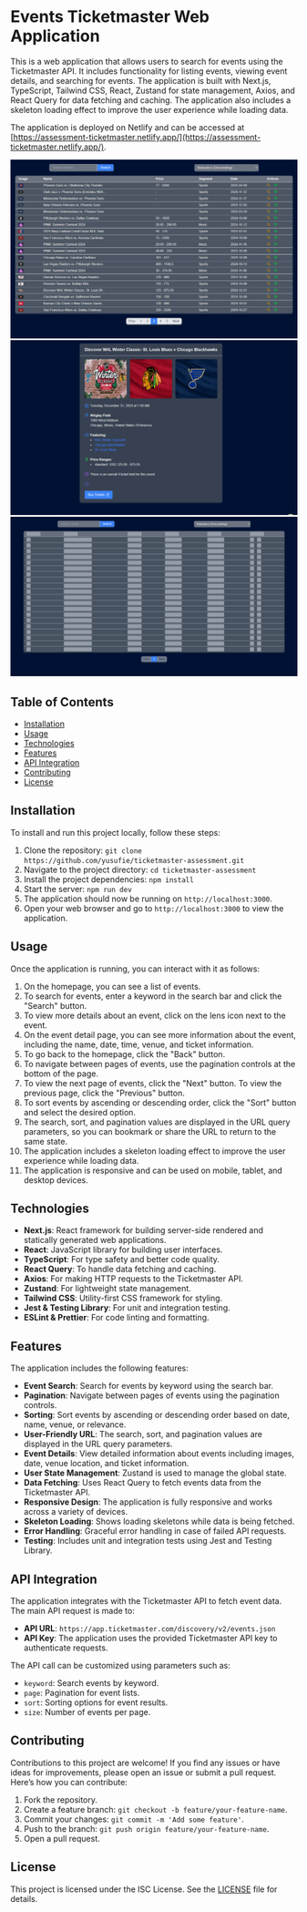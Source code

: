 # Events Ticketmaster Web Application

This is a web application that allows users to search for events using the Ticketmaster API. It includes functionality for listing events, viewing event details, and searching for events. The application is built with Next.js, TypeScript, Tailwind CSS, React, Zustand for state management, Axios, and React Query for data fetching and caching. The application also includes a skeleton loading effect to improve the user experience while loading data.

The application is deployed on Netlify and can be accessed at [https://assessment-ticketmaster.netlify.app/](https://assessment-ticketmaster.netlify.app/).

![Overview](/src/lib/assets/images/home.png)
![Overview](/src/lib/assets/images/detail.png)
![Overview](/src/lib/assets/images/skeleton.png)


## Table of Contents
- [Installation](#installation)
- [Usage](#usage)
- [Technologies](#technologies)
- [Features](#features)
- [API Integration](#api-integration)
- [Contributing](#contributing)
- [License](#license)


## Installation

To install and run this project locally, follow these steps:

1. Clone the repository: `git clone https://github.com/yusufie/ticketmaster-assessment.git`
2. Navigate to the project directory: `cd ticketmaster-assessment`
3. Install the project dependencies: `npm install`
4. Start the server: `npm run dev`
5. The application should now be running on `http://localhost:3000`.
6. Open your web browser and go to `http://localhost:3000` to view the application.


## Usage

Once the application is running, you can interact with it as follows:

1. On the homepage, you can see a list of events.
2. To search for events, enter a keyword in the search bar and click the "Search" button.
3. To view more details about an event, click on the lens icon next to the event.
4. On the event detail page, you can see more information about the event, including the name, date, time, venue, and ticket information.
5. To go back to the homepage, click the "Back" button.
6. To navigate between pages of events, use the pagination controls at the bottom of the page.
7. To view the next page of events, click the "Next" button. To view the previous page, click the "Previous" button.
8. To sort events by ascending or descending order, click the "Sort" button and select the desired option.
9. The search, sort, and pagination values are displayed in the URL query parameters, so you can bookmark or share the URL to return to the same state.
10. The application includes a skeleton loading effect to improve the user experience while loading data.
11. The application is responsive and can be used on mobile, tablet, and desktop devices.


## Technologies

- **Next.js**: React framework for building server-side rendered and statically generated web applications.
- **React**: JavaScript library for building user interfaces.
- **TypeScript**: For type safety and better code quality.
- **React Query**: To handle data fetching and caching.
- **Axios**: For making HTTP requests to the Ticketmaster API.
- **Zustand**: For lightweight state management.
- **Tailwind CSS**: Utility-first CSS framework for styling.
- **Jest & Testing Library**: For unit and integration testing.
- **ESLint & Prettier**: For code linting and formatting.


## Features

The application includes the following features:

- **Event Search**: Search for events by keyword using the search bar.
- **Pagination**: Navigate between pages of events using the pagination controls.
- **Sorting**: Sort events by ascending or descending order based on date, name, venue, or relevance.
- **User-Friendly URL**: The search, sort, and pagination values are displayed in the URL query parameters.
- **Event Details**: View detailed information about events including images, date, venue location, and ticket information.
- **User State Management**: Zustand is used to manage the global state.
- **Data Fetching**: Uses React Query to fetch events data from the Ticketmaster API.
- **Responsive Design**: The application is fully responsive and works across a variety of devices.
- **Skeleton Loading**: Shows loading skeletons while data is being fetched.
- **Error Handling**: Graceful error handling in case of failed API requests.
- **Testing**: Includes unit and integration tests using Jest and Testing Library.


## API Integration

The application integrates with the Ticketmaster API to fetch event data. The main API request is made to:

- **API URL**: `https://app.ticketmaster.com/discovery/v2/events.json`
- **API Key**: The application uses the provided Ticketmaster API key to authenticate requests.

The API call can be customized using parameters such as:

- `keyword`: Search events by keyword.
- `page`: Pagination for event lists.
- `sort`: Sorting options for event results.
- `size`: Number of events per page.


## Contributing

Contributions to this project are welcome! If you find any issues or have ideas for improvements, please open an issue or submit a pull request. Here’s how you can contribute:

1. Fork the repository.
2. Create a feature branch: `git checkout -b feature/your-feature-name`.
3. Commit your changes: `git commit -m 'Add some feature'`.
4. Push to the branch: `git push origin feature/your-feature-name`.
5. Open a pull request.


## License

This project is licensed under the ISC License. See the [LICENSE](LICENSE) file for details.
